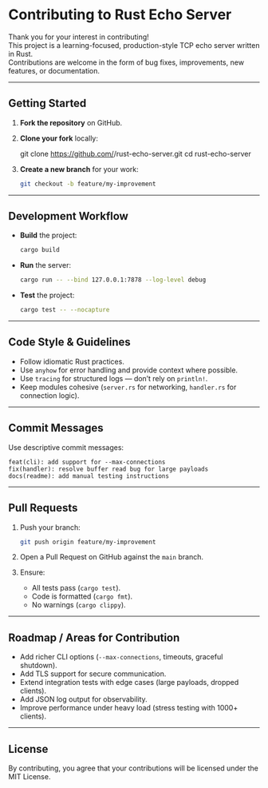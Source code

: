 # Contributing to Rust Echo Server

Thank you for your interest in contributing!  
This project is a learning-focused, production-style TCP echo server written in Rust.  
Contributions are welcome in the form of bug fixes, improvements, new features, or documentation.

---

## Getting Started

1. **Fork the repository** on GitHub.  
2. **Clone your fork** locally:

   git clone https://github.com/<your-username>/rust-echo-server.git
   cd rust-echo-server


3. **Create a new branch** for your work:

   ```bash
   git checkout -b feature/my-improvement
   ```

---

## Development Workflow

* **Build** the project:

  ```bash
  cargo build
  ```

* **Run** the server:

  ```bash
  cargo run -- --bind 127.0.0.1:7878 --log-level debug
  ```

* **Test** the project:

  ```bash
  cargo test -- --nocapture
  ```

---

## Code Style & Guidelines

* Follow idiomatic Rust practices.
* Use `anyhow` for error handling and provide context where possible.
* Use `tracing` for structured logs — don’t rely on `println!`.
* Keep modules cohesive (`server.rs` for networking, `handler.rs` for connection logic).

---

## Commit Messages

Use descriptive commit messages:

```
feat(cli): add support for --max-connections
fix(handler): resolve buffer read bug for large payloads
docs(readme): add manual testing instructions
```

---

## Pull Requests

1. Push your branch:

   ```bash
   git push origin feature/my-improvement
   ```
2. Open a Pull Request on GitHub against the `main` branch.
3. Ensure:

   * All tests pass (`cargo test`).
   * Code is formatted (`cargo fmt`).
   * No warnings (`cargo clippy`).

---

## Roadmap / Areas for Contribution

* Add richer CLI options (`--max-connections`, timeouts, graceful shutdown).
* Add TLS support for secure communication.
* Extend integration tests with edge cases (large payloads, dropped clients).
* Add JSON log output for observability.
* Improve performance under heavy load (stress testing with 1000+ clients).

---

## License

By contributing, you agree that your contributions will be licensed under the MIT License.
